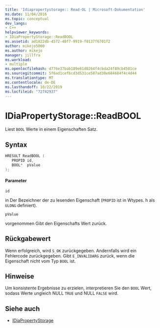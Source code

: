 ```yaml
---
title: 'Idiapropertystorage:: Read-OL | Microsoft-Dokumentation'
ms.date: 11/04/2016
ms.topic: conceptual
dev_langs:
- C++
helpviewer_keywords:
- IDiaPropertyStorage::ReadBOOL
ms.assetid: ad1822db-4572-48f7-9919-f8137f6701f2
author: mikejo5000
ms.author: mikejo
manager: jillfra
ms.workload:
- multiple
ms.openlocfilehash: d776e37bab189e61d0264f4cbda24f89cb4501ce
ms.sourcegitcommit: 5f6ad1cefbcd3d531ce587ad30e684684f4c4d44
ms.translationtype: MT
ms.contentlocale: de-DE
ms.lasthandoff: 10/22/2019
ms.locfileid: "72742937"
---
```

# <a name="idiapropertystoragereadbool"></a>IDiaPropertyStorage::ReadBOOL
Liest `BOOL` Werte in einem Eigenschaften Satz.

## <a name="syntax"></a>Syntax

```C++
HRESULT ReadBOOL ( 
   PROPID id,
   BOOL*  pValue
);
```

#### <a name="parameters"></a>Parameter
 `id`

in Der Bezeichner der zu lesenden Eigenschaft (`PROPID` ist in Wtypes. h als `ULONG` definiert).

 `pValue`

vorgenommen Gibt den Eigenschafts Wert zurück.

## <a name="return-value"></a>Rückgabewert
 Wenn erfolgreich, wird `S_OK` zurückgegeben. Andernfalls wird ein Fehlercode zurückgegeben. Gibt `E_INVALIDARG` zurück, wenn die Eigenschaft nicht vom Typ `BOOL` ist.

## <a name="remarks"></a>Hinweise
 Um konsistente Ergebnisse zu erzielen, interpretieren Sie den `BOOL` Wert, sodass Werte ungleich NULL `TRUE` und NULL `FALSE` wird.

## <a name="see-also"></a>Siehe auch
- [IDiaPropertyStorage](../../debugger/debug-interface-access/idiapropertystorage.md)